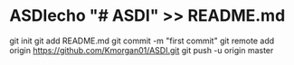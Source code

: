 # ASDIecho "# ASDI" >> README.md
git init
git add README.md
git commit -m "first commit"
git remote add origin https://github.com/Kmorgan01/ASDI.git
git push -u origin master

